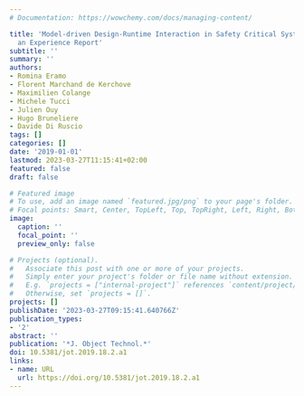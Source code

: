 ```yaml
---
# Documentation: https://wowchemy.com/docs/managing-content/

title: 'Model-driven Design-Runtime Interaction in Safety Critical System Development:
  an Experience Report'
subtitle: ''
summary: ''
authors:
- Romina Eramo
- Florent Marchand de Kerchove
- Maximilien Colange
- Michele Tucci
- Julien Ouy
- Hugo Bruneliere
- Davide Di Ruscio
tags: []
categories: []
date: '2019-01-01'
lastmod: 2023-03-27T11:15:41+02:00
featured: false
draft: false

# Featured image
# To use, add an image named `featured.jpg/png` to your page's folder.
# Focal points: Smart, Center, TopLeft, Top, TopRight, Left, Right, BottomLeft, Bottom, BottomRight.
image:
  caption: ''
  focal_point: ''
  preview_only: false

# Projects (optional).
#   Associate this post with one or more of your projects.
#   Simply enter your project's folder or file name without extension.
#   E.g. `projects = ["internal-project"]` references `content/project/deep-learning/index.md`.
#   Otherwise, set `projects = []`.
projects: []
publishDate: '2023-03-27T09:15:41.640766Z'
publication_types:
- '2'
abstract: ''
publication: '*J. Object Technol.*'
doi: 10.5381/jot.2019.18.2.a1
links:
- name: URL
  url: https://doi.org/10.5381/jot.2019.18.2.a1
---
```

